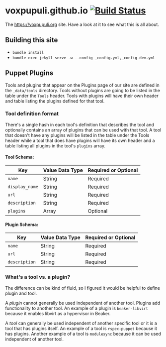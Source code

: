 # voxpupuli.github.io [![Build Status](https://travis-ci.org/voxpupuli/voxpupuli.github.io.svg?branch=master)](https://travis-ci.org/voxpupuli/voxpupuli.github.io)

The https://voxpupuli.org site. Have a look at it to see what this is all about.

## Building this site

* `bundle install`
* `bundle exec jekyll serve -w --config _config.yml,_config-dev.yml`

## Puppet Plugins
Tools and plugins that appear on the Plugins page of our site
are defined in the `_data/tools` directory. Tools without plugins are going to
be listed in the table under the `Tools` header. Tools with plugins will have
their own header and table listing the plugins defined for that tool.

### Tool definition format
There's a single hash in each tool's definition that describes the tool and
optionally contains an array of plugins that can be used with that tool. A tool
that doesn't have any plugins will be listed in the table under the Tools header
while a tool that does have plugins will have its own header and a table listing
all plugins in the tool's `plugins` array.

#### Tool Schema:
| Key            | Value Data Type | Required or Optional |
| -------------- | --------------- | -------------------- |
| `name`         | String          | Required             |
| `display_name` | String          | Required             |
| `url`          | String          | Required             |
| `description`  | String          | Required             |
| `plugins`      | Array           | Optional             |

#### Plugin Schema:
| Key            | Value Data Type | Required or Optional |
| -------------- | --------------- | -------------------- |
| `name`         | String          | Required             |
| `url`          | String          | Required             |
| `description`  | String          | Required             |

### What's a tool vs. a plugin?
The difference can be kind of fluid, so I figured it would be helpful to define
plugin and tool.

A *plugin* cannot generally be used independent of another tool. Plugins add
functionality to another tool. An example of a plugin is `beaker-libvirt`
because it enables libvirt as a hypervisor in Beaker.

A *tool* can generally be used independent of another specific tool or it is a
tool that has plugins itself. An example of a tool is `rspec-puppet` because it
has plugins. Another example of a tool is `modulesync` because it can be used
independent of another tool.
